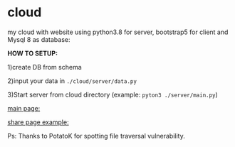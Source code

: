 # cloud
my cloud with website using python3.8 for server, bootstrap5 for client and Mysql 8 as database:

**HOW TO SETUP:**


 1)create DB from schema 
 
 
 2)input your data in ```./cloud/server/data.py```
 
 
 3)Start server from cloud directory (example: ```pyton3 ./server/main.py```)

[main page:](https://cloud.lesikr.com)

[share page example:](http://cloud.lesikr.com/share?default_path=/&id=preview)


Ps: Thanks to PotatoK for spotting file traversal vulnerability.
